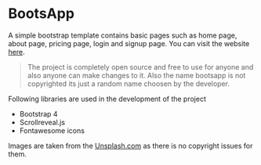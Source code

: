 # BootsApp
A simple bootstrap template contains basic pages such as home page, about page, pricing page, login and signup page.
You can visit the website [here](https://sheikh005.github.io/bootsapp/home.html).

>The project is completely open source and free to use for anyone and also anyone can make changes to it. Also the name bootsapp is not copyrighted its just a random name choosen by the developer.

Following libraries are used in the development of the project
 - Bootstrap 4
 - Scrollreveal.js
 - Fontawesome icons

Images are taken from the [
Unsplash.com](https://unsplash.com) as there is no copyright issues for them. 
